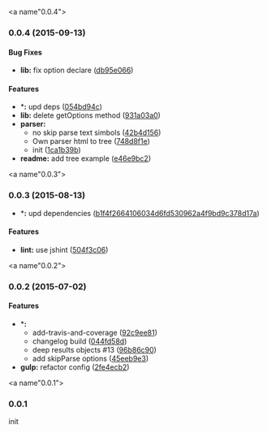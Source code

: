 <a name"0.0.4"></a>
### 0.0.4 (2015-09-13)


#### Bug Fixes

* **lib:** fix option declare ([db95e066](https://github.com/posthtml/posthtml/commit/db95e066))


#### Features

* ***:** upd deps ([054bd94c](https://github.com/posthtml/posthtml/commit/054bd94c))
* **lib:** delete getOptions method ([931a03a0](https://github.com/posthtml/posthtml/commit/931a03a0))
* **parser:**
  * no skip parse text simbols ([42b4d156](https://github.com/posthtml/posthtml/commit/42b4d156))
  * Own parser html to tree ([748d8f1e](https://github.com/posthtml/posthtml/commit/748d8f1e))
  * init ([1ca1b39b](https://github.com/posthtml/posthtml/commit/1ca1b39b))
* **readme:** add tree example ([e46e9bc2](https://github.com/posthtml/posthtml/commit/e46e9bc2))


<a name"0.0.3"></a>
### 0.0.3 (2015-08-13)

* ***:** upd dependencies ([b1f4f2664106034d6fd530962a4f9bd9c378d17a](https://github.com/posthtml/posthtml/commit/b1f4f2664106034d6fd530962a4f9bd9c378d17a))

#### Features

* **lint:** use jshint ([504f3c06](https://github.com/posthtml/posthtml/commit/504f3c06))


<a name"0.0.2"></a>
### 0.0.2 (2015-07-02)


#### Features

* ***:**
  * add-travis-and-coverage ([92c9ee81](https://github.com/posthtml/posthtml/commit/92c9ee81))
  * changelog build ([044fd58d](https://github.com/posthtml/posthtml/commit/044fd58d))
  * deep results objects #13 ([96b86c90](https://github.com/posthtml/posthtml/commit/96b86c90))
  * add skipParse options ([45eeb9e3](https://github.com/posthtml/posthtml/commit/45eeb9e3))
* **gulp:** refactor config ([2fe4ecb2](https://github.com/posthtml/posthtml/commit/2fe4ecb2))


<a name"0.0.1"></a>
### 0.0.1
init
